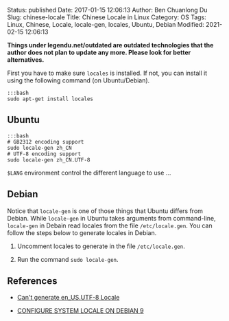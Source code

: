 Status: published
Date: 2017-01-15 12:06:13
Author: Ben Chuanlong Du
Slug: chinese-locale
Title: Chinese Locale in Linux
Category: OS
Tags: Linux, Chinese, Locale, locale-gen, locales, Ubuntu, Debian
Modified: 2021-02-15 12:06:13

**Things under legendu.net/outdated are outdated technologies that the author does not plan to update any more. Please look for better alternatives.**

First you have to make sure `locales` is installed.
If not,
you can install it using the following command (on Ubuntu/Debian).

    :::bash
    sudo apt-get install locales

## Ubuntu

    :::bash
    # GB2312 encoding support
    sudo locale-gen zh_CN
    # UTF-8 encoding support
    sudo locale-gen zh_CN.UTF-8

`$LANG` environment control the different language to use ...

## Debian

Notice that `locale-gen` is one of those things that Ubuntu differs from Debian.
While `locale-gen` in Ubuntu takes arguments from command-line,
`locale-gen` in Debain read locales from the file `/etc/locale.gen`.
You can follow the steps below to generate locales in Debian.

1. Uncomment locales to generate in the file `/etc/locale.gen`.

2. Run the command `sudo locale-gen`.

## References

- [Can't generate en_US.UTF-8 Locale](https://unix.stackexchange.com/questions/246846/cant-generate-en-us-utf-8-locale)

- [CONFIGURE SYSTEM LOCALE ON DEBIAN 9](https://blog.here-host.com/configure-system-locale-debian-9/)
